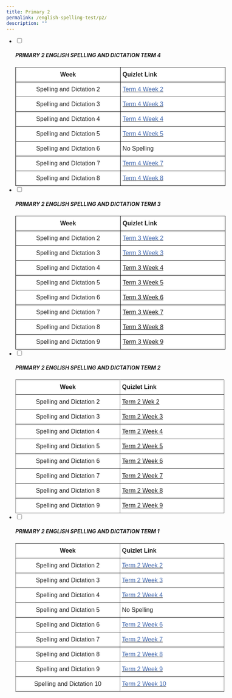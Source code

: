 ```yaml
---
title: Primary 2
permalink: /english-spelling-test/p2/
description: ""
---
```

<ul class="jekyllcodex_accordion">
  <li>
    <input type="checkbox" id="accordion1">
		<label for="accordion1"><h5>PRIMARY 2 ENGLISH SPELLING AND DICTATION TERM 4</h5></label>
    <div>
      <style type="text/css">
.tg  {border-collapse:collapse;border-spacing:0;margin:0px auto;}
.tg td{border-color:black;border-style:solid;border-width:1px;font-family:Arial, sans-serif;font-size:14px;
  overflow:hidden;padding:10px 5px;word-break:normal;}
.tg th{border-color:black;border-style:solid;border-width:1px;font-family:Arial, sans-serif;font-size:14px;
  font-weight:normal;overflow:hidden;padding:10px 5px;word-break:normal;}
.tg .tg-4jzo{background-color:#FFF;color:#222;font-size:16px;text-align:center;vertical-align:middle}
.tg .tg-3etx{background-color:#FFF;color:#222;font-size:16px;font-weight:bold;text-align:left;vertical-align:middle}
.tg .tg-3cbn{background-color:#FFF;color:#222;font-size:16px;font-weight:bold;text-align:center;vertical-align:top}
.tg .tg-qec4{background-color:#FFF;color:#222;font-size:16px;text-align:center;vertical-align:top}
.tg .tg-him5{background-color:#FFF;color:#4067ae;font-size:16px;text-align:left;vertical-align:top}
.tg .tg-zurh{background-color:#FFF;color:#4067AE;font-size:16px;text-align:left;vertical-align:top}
.tg .tg-g6yu{background-color:#FFF;color:#222;font-size:16px;text-align:left;vertical-align:top}
</style>
<table class="tg" style="undefined;table-layout: fixed; width: 553px">
<colgroup>
<col style="width: 300px">
<col style="width: 300px">
</colgroup>
<tbody>
  <tr>
    <td class="tg-3cbn">Week</td>
    <td class="tg-3etx"><span style="color:#222;background-color:transparent">Quizlet Link</span></td>
  </tr>
  <tr>
    <td class="tg-qec4">Spelling and Dictation 2</td>
    <td class="tg-him5"><a href="https://quizlet.com/603003957/pcps-p2-el-spelling-term-4-week-2-flash-cards/?x=1qqt" target="_blank" rel="noopener noreferrer"><span style="color:#4067AE">Term 4 Week 2</span></a></td>
  </tr>
  <tr>
    <td class="tg-qec4">Spelling and Dictation 3</td>
    <td class="tg-zurh"><a href="https://quizlet.com/572169929/pcps-p2-el-spelling-term-4-week-3-flash-cards/?x=1qqt" target="_blank" rel="noopener noreferrer"><span style="text-decoration:none;color:#4067AE">Term 4 Week 3</span></a></td>
  </tr>
  <tr>
    <td class="tg-qec4">Spelling and Dictation 4</td>
    <td class="tg-zurh"><a href="https://quizlet.com/523057729/pcps-p2-el-spelling-term-4-week-4-flash-cards/?x=1qqt" target="_blank" rel="noopener noreferrer"><span style="text-decoration:none;color:#4067AE">Term 4 Week 4</span></a></td>
  </tr>
  <tr>
    <td class="tg-qec4">Spelling and Dictation 5</td>
    <td class="tg-zurh"><a href="https://quizlet.com/615334584/pcps-p2-el-spelling-term-4-week-5-flash-cards/?x=1qqt" target="_blank" rel="noopener noreferrer"><span style="color:#4067AE">Term 4 Week 5</span></a></td>
  </tr>
  <tr>
    <td class="tg-qec4">Spelling and Dictation 6</td>
    <td class="tg-g6yu">No Spelling</td>
  </tr>
  <tr>
    <td class="tg-qec4">Spelling and DIctation 7</td>
    <td class="tg-zurh"><a href="https://quizlet.com/_a6cssl?x=1jqt&amp;i=1c2gxb" target="_blank" rel="noopener noreferrer"><span style="color:#4067AE">Term 4 Week 7</span></a></td>
  </tr>
  <tr>
    <td class="tg-4jzo"><span style="color:#222;background-color:transparent"> </span>Spelling and Dictation 8</td>
    <td class="tg-zurh"><a href="https://quizlet.com/_a6cuqx?x=1jqt&amp;i=1c2gxb" target="_blank" rel="noopener noreferrer"><span style="text-decoration:none;color:#4067AE">Term 4 Week 8</span></a></td>
  </tr>

</tbody>
</table>
    </div>
	</li>
	<li>
    <input type="checkbox" id="accordion2">
		<label for="accordion2"><h5>PRIMARY 2 ENGLISH SPELLING AND DICTATION TERM 3</h5></label>
    <div>
      <style type="text/css">
.tg  {border-collapse:collapse;border-spacing:0;margin:0px auto;}
.tg td{border-color:black;border-style:solid;border-width:1px;font-family:Arial, sans-serif;font-size:14px;
  overflow:hidden;padding:10px 5px;word-break:normal;}
.tg th{border-color:black;border-style:solid;border-width:1px;font-family:Arial, sans-serif;font-size:14px;
  font-weight:normal;overflow:hidden;padding:10px 5px;word-break:normal;}
.tg .tg-sf6z{background-color:#FFF;color:#222;font-size:16px;font-weight:bold;text-align:left;vertical-align:top}
.tg .tg-3cbn{background-color:#FFF;color:#222;font-size:16px;font-weight:bold;text-align:center;vertical-align:top}
.tg .tg-qec4{background-color:#FFF;color:#222;font-size:16px;text-align:center;vertical-align:top}
.tg .tg-zurh{background-color:#FFF;color:#4067AE;font-size:16px;text-align:left;vertical-align:top}
.tg .tg-him5{background-color:#FFF;color:#4067ae;font-size:16px;text-align:left;vertical-align:top}
</style>
<table class="tg" style="undefined;table-layout: fixed; width: 553px">
<colgroup>
<col style="width: 300px">
<col style="width: 300px">
</colgroup>
<tbody>
  <tr>
    <td class="tg-3cbn">Week</td>
    <td class="tg-sf6z">Quizlet Link</td>
  </tr>
  <tr>
    <td class="tg-qec4">Spelling and Dictation 2</td>
    <td class="tg-zurh"><a href="https://quizlet.com/_9z039x?x=1qqt&amp;i=1c2gxb" target="_blank" rel="noopener noreferrer"><span style="text-decoration:none;color:#4067AE">Term 3 Week 2</span></a></td>
  </tr>
  <tr>
    <td class="tg-qec4">Spelling and Dictation 3</td>
    <td class="tg-him5"><a href="https://quizlet.com/_9z040l?x=1qqt&amp;i=1c2gxb" target="_blank" rel="noopener noreferrer"><span style="text-decoration:none;color:#4067AE">Term 3 Week 3</span></a><span style="color:#4067AE"> </span></td>
  </tr>
  <tr>
    <td class="tg-qec4">Spelling and Dictation 4</td>
    <td class="tg-zurh"><a href="https://quizlet.com/_9z04en?x=1jqt&amp;i=1c2gxb" target="_blank" rel="noopener noreferrer">Term 3 Week 4</a></td>
  </tr>
  <tr>
    <td class="tg-qec4"> Spelling and Dictation 5</td>
    <td class="tg-zurh"><a href="https://quizlet.com/_9z04rn?x=1qqt&amp;i=1c2gxb" target="_blank" rel="noopener noreferrer">Term 3 Week 5 </a></td>
  </tr>
  <tr>
    <td class="tg-qec4">Spelling and Dictation 6</td>
    <td class="tg-zurh"><a href="https://quizlet.com/_9z056r?x=1qqt&amp;i=1c2gxb" target="_blank" rel="noopener noreferrer">Term 3 Week 6 </a></td>
  </tr>
  <tr>
    <td class="tg-qec4">Spelling and Dictation 7</td>
    <td class="tg-zurh"><a href="https://quizlet.com/_9z05j7?x=1qqt&amp;i=1c2gxb" target="_blank" rel="noopener noreferrer">Term 3 Week 7 </a></td>
  </tr>
  <tr>
    <td class="tg-qec4">Spelling and Dictation 8</td>
    <td class="tg-zurh"><a href="https://quizlet.com/_9z08c4?x=1qqt&amp;i=1c2gxb" target="_blank" rel="noopener noreferrer">Term 3 Week 8 </a></td>
  </tr>
  <tr>
    <td class="tg-qec4">Spelling and Dictation 9</td>
    <td class="tg-zurh"><a href="https://quizlet.com/_9z099r?x=1qqt&amp;i=1c2gxb" target="_blank" rel="noopener noreferrer">Term 3 Week 9</a></td>
  </tr>
</tbody>
</table>
    </div>
	</li>
	<li>
    <input type="checkbox" id="accordion3">
		<label for="accordion3"><h5>PRIMARY 2 ENGLISH SPELLING AND DICTATION TERM 2</h5></label>
    <div>
      <style type="text/css">
.tg  {border-collapse:collapse;border-spacing:0;margin:0px auto;}
.tg td{border-color:black;border-style:solid;border-width:1px;font-family:Arial, sans-serif;font-size:14px;
  overflow:hidden;padding:10px 5px;word-break:normal;}
.tg th{border-color:black;border-style:solid;border-width:1px;font-family:Arial, sans-serif;font-size:14px;
  font-weight:normal;overflow:hidden;padding:10px 5px;word-break:normal;}
.tg .tg-qxxr{background-color:#FFF;border-color:inherit;font-size:16px;text-align:center;vertical-align:top}
.tg .tg-cey4{border-color:inherit;font-size:16px;text-align:left;vertical-align:top}
.tg .tg-4rlv{background-color:#ffffff;border-color:inherit;font-size:16px;text-align:left;vertical-align:top}
.tg .tg-yhhc{background-color:#FFF;border-color:inherit;font-size:16px;font-weight:bold;text-align:center;vertical-align:top}
.tg .tg-9gqw{background-color:#ffffff;border-color:inherit;color:#4067AE;font-size:16px;text-align:left;vertical-align:top}
.tg .tg-9uby{background-color:#ffffff;border-color:inherit;font-size:16px;font-weight:bold;text-align:left;vertical-align:top}
</style>
<table class="tg" style="undefined;table-layout: fixed; width: 550px">
<colgroup>
<col style="width: 300px">
<col style="width: 300px">
</colgroup>
<tbody>
  <tr>
    <td class="tg-yhhc">Week</td>
    <td class="tg-9uby">Quizlet Link</td>
  </tr>
  <tr>
    <td class="tg-qxxr">Spelling and Dictation 2</td>
    <td class="tg-9gqw"><a href="https://quizlet.com/_9j2sjp?x=1jqt&amp;i=1c2gxb" target="_blank" rel="noopener noreferrer">Term 2 Wek 2</a></td>
  </tr>
  <tr>
    <td class="tg-qxxr">Spelling and Dictation 3</td>
    <td class="tg-9gqw"><a href="https://quizlet.com/_9j2tgd?x=1jqt&amp;i=1c2gxb" target="_blank" rel="noopener noreferrer">Term 2 Week 3</a></td>
  </tr>
  <tr>
    <td class="tg-qxxr">Spelling and Dictation 4</td>
    <td class="tg-9gqw"><a href="https://quizlet.com/_9j2uf0?x=1jqt&amp;i=1c2gxb" target="_blank" rel="noopener noreferrer">Term 2 Week 4</a></td>
  </tr>
  <tr>
    <td class="tg-qxxr">Spelling and Dictation 5</td>
    <td class="tg-9gqw"><a href="https://quizlet.com/_9j2vtr?x=1jqt&amp;i=1c2gxb" target="_blank" rel="noopener noreferrer">Term 2 Week 5</a></td>
  </tr>
  <tr>
    <td class="tg-qxxr">Spelling and Dictation 6</td>
    <td class="tg-9gqw"><a href="https://quizlet.com/_9j2wd6?x=1jqt&amp;i=1c2gxb" target="_blank" rel="noopener noreferrer">Term 2 Week 6</a></td>
  </tr>
  <tr>
    <td class="tg-qxxr">Spelling and Dictation 7</td>
    <td class="tg-9gqw"><a href="https://quizlet.com/_9j2ymz?x=1jqt&amp;i=1c2gxb" target="_blank" rel="noopener noreferrer">Term 2 Week 7</a></td>
  </tr>
  <tr>
    <td class="tg-qxxr">Spelling and Dictation 8</td>
    <td class="tg-9gqw"><a href="https://quizlet.com/_9j2zgw?x=1jqt&amp;i=1c2gxb" target="_blank" rel="noopener noreferrer">Term 2 Week 8</a></td>
  </tr>
  <tr>
    <td class="tg-qxxr">Spelling and Dictation 9</td>
    <td class="tg-9gqw"><a href="https://quizlet.com/_9j30fx?x=1jqt&amp;i=1c2gxb" target="_blank" rel="noopener noreferrer">Term 2 Week 9</a></td>
  </tr>
</tbody>
</table>
    </div>
	</li>
	<li>
    <input type="checkbox" id="accordion4">
		<label for="accordion4"><h5>PRIMARY 2 ENGLISH SPELLING AND DICTATION TERM 1</h5></label>
    <div>
      <style type="text/css">
.tg  {border-collapse:collapse;border-spacing:0;margin:0px auto;}
.tg td{border-color:black;border-style:solid;border-width:1px;font-family:Arial, sans-serif;font-size:14px;
  overflow:hidden;padding:10px 5px;word-break:normal;}
.tg th{border-color:black;border-style:solid;border-width:1px;font-family:Arial, sans-serif;font-size:14px;
  font-weight:normal;overflow:hidden;padding:10px 5px;word-break:normal;}
.tg .tg-ejbf{background-color:#FFF;border-color:inherit;color:#222;font-size:16px;text-align:left;vertical-align:top}
.tg .tg-ua24{background-color:#FFF;border-color:inherit;color:#222;font-size:16px;font-weight:bold;text-align:center;
  vertical-align:top}
.tg .tg-hyg2{background-color:#FFF;border-color:inherit;color:#4067ae;font-size:16px;text-align:left;vertical-align:top}
.tg .tg-sv96{background-color:#FFF;border-color:inherit;color:#222;font-size:16px;font-weight:bold;text-align:left;
  vertical-align:top}
.tg .tg-koma{background-color:#FFF;border-color:inherit;color:#4067AE;font-size:16px;text-align:left;vertical-align:top}
.tg .tg-jkqr{background-color:#FFF;border-color:inherit;color:#222;font-size:16px;text-align:center;vertical-align:top}
</style>
<table class="tg" style="undefined;table-layout: fixed; width: 550px">
<colgroup>
<col style="width: 300px">
<col style="width: 300px">
</colgroup>
<tbody>
  <tr>
    <td class="tg-ua24">Week</td>
    <td class="tg-sv96">Quizlet Link</td>
  </tr>
  <tr>
    <td class="tg-jkqr">Spelling and Dictation 2</td>
    <td class="tg-koma"><a href="https://quizlet.com/_95ne7a?x=1jqt&amp;i=1c2gxb" target="_blank" rel="noopener noreferrer"><span style="text-decoration:none;color:#4067AE">Term 2 Week 2</span></a></td>
  </tr>
  <tr>
    <td class="tg-jkqr">Spelling and Dictation 3</td>
    <td class="tg-koma"><a href="https://quizlet.com/_95nevv?x=1jqt&amp;i=1c2gxb" target="_blank" rel="noopener noreferrer"><span style="text-decoration:none;color:#4067AE">Term 2 Week 3</span></a></td>
  </tr>
  <tr>
    <td class="tg-jkqr">Spelling and Dictation 4</td>
    <td class="tg-koma"><a href="https://quizlet.com/_95nfmm?x=1jqt&amp;i=1c2gxb" target="_blank" rel="noopener noreferrer"><span style="text-decoration:none;color:#4067AE">Term 2 Week 4</span></a></td>
  </tr>
  <tr>
    <td class="tg-jkqr">Spelling and Dictation 5</td>
    <td class="tg-ejbf">No Spelling</td>
  </tr>
  <tr>
    <td class="tg-jkqr">Spelling and Dictation 6</td>
    <td class="tg-koma"><a href="https://quizlet.com/_95ngd2?x=1jqt&amp;i=1c2gxb" target="_blank" rel="noopener noreferrer"><span style="text-decoration:none;color:#4067AE">Term 2 Week 6 </span></a></td>
  </tr>
  <tr>
    <td class="tg-jkqr">Spelling and Dictation 7</td>
    <td class="tg-koma"><a href="https://quizlet.com/_95ngzl?x=1jqt&amp;i=1c2gxb" target="_blank" rel="noopener noreferrer"><span style="text-decoration:none;color:#4067AE">Term 2 Week 7</span></a></td>
  </tr>
  <tr>
    <td class="tg-jkqr">Spelling and Dictation 8</td>
    <td class="tg-koma"><a href="https://quizlet.com/_95nhnl?x=1jqt&amp;i=1c2gxb" target="_blank" rel="noopener noreferrer"><span style="text-decoration:none;color:#4067AE">Term 2 Week 8</span></a> </td>
  </tr>
  <tr>
    <td class="tg-jkqr">Spelling and Dictation 9</td>
    <td class="tg-koma"><a href="https://quizlet.com/_95nidd?x=1jqt&amp;i=1c2gxb" target="_blank" rel="noopener noreferrer"><span style="text-decoration:none;color:#4067AE">Term 2 Week 9</span></a>   </td>
  </tr>
  <tr>
    <td class="tg-jkqr">Spelling and Dictation 10</td>
    <td class="tg-hyg2"><a href="https://quizlet.com/_95niy3?x=1jqt&amp;i=1c2gxb" target="_blank" rel="noopener noreferrer"><span style="color:#4067AE">Term 2 Week 10</span></a></td>
  </tr>
</tbody>
</table>
    </div>
	</li>
</ul>